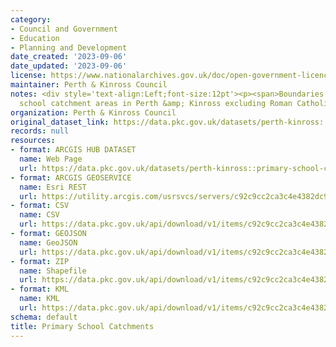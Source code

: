 ```yaml
---
category:
- Council and Government
- Education
- Planning and Development
date_created: '2023-09-06'
date_updated: '2023-09-06'
license: https://www.nationalarchives.gov.uk/doc/open-government-licence/version/3/
maintainer: Perth & Kinross Council
notes: <div style='text-align:Left;font-size:12pt'><p><span>Boundaries for primary
  school catchment areas in Perth &amp; Kinross excluding Roman Catholic schools.</span></p></div>
organization: Perth & Kinross Council
original_dataset_link: https://data.pkc.gov.uk/datasets/perth-kinross::primary-school-catchments
records: null
resources:
- format: ARCGIS HUB DATASET
  name: Web Page
  url: https://data.pkc.gov.uk/datasets/perth-kinross::primary-school-catchments
- format: ARCGIS GEOSERVICE
  name: Esri REST
  url: https://utility.arcgis.com/usrsvcs/servers/c92c9cc2ca3c4e4382dc956c425ef58a/rest/services/Primary_School_Catchments/FeatureServer/27
- format: CSV
  name: CSV
  url: https://data.pkc.gov.uk/api/download/v1/items/c92c9cc2ca3c4e4382dc956c425ef58a/csv?layers=27
- format: GEOJSON
  name: GeoJSON
  url: https://data.pkc.gov.uk/api/download/v1/items/c92c9cc2ca3c4e4382dc956c425ef58a/geojson?layers=27
- format: ZIP
  name: Shapefile
  url: https://data.pkc.gov.uk/api/download/v1/items/c92c9cc2ca3c4e4382dc956c425ef58a/shapefile?layers=27
- format: KML
  name: KML
  url: https://data.pkc.gov.uk/api/download/v1/items/c92c9cc2ca3c4e4382dc956c425ef58a/kml?layers=27
schema: default
title: Primary School Catchments
---
```

